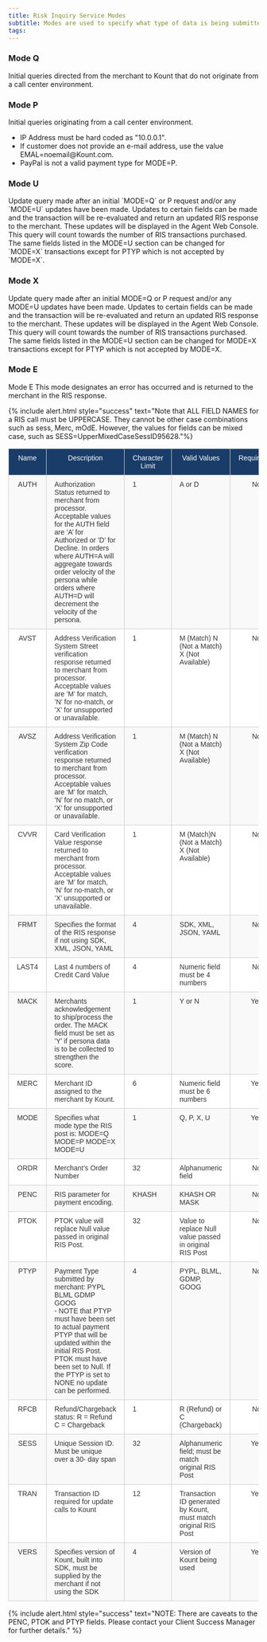 ```yaml
---
title: Risk Inquiry Service Modes
subtitle: Modes are used to specify what type of data is being submitted to Kount.
tags:
---
```


<div class="uk-child-width-1-2@s uk-grid-match" uk-grid>
    <div>
        <div class="uk-card uk-card-default uk-card-hover uk-card-body">
            <h3 class="uk-card-title">Mode Q</h3>
            <p>Initial queries directed from the merchant to Kount that do not originate from a call center environment.</p>
        </div>
    </div>
    <div>
        <div class="uk-card uk-card-default uk-card-hover uk-card-body">
            <h3 class="uk-card-title">Mode P</h3>
            <p>Initial queries originating from a call center environment.</p>
            <ul>
                <li>IP Address must be hard coded as "10.0.0.1".</li>
                <li>If customer does not provide an e-mail address, use the value EMAL=noemail@Kount.com.</li>
                <li>PayPal is not a valid payment type for MODE=P.</li>
            </ul> 
        </div>
    </div>
    <div>
        <div class="uk-card uk-card-default uk-card-hover uk-card-body">
            <h3 class="uk-card-title">Mode U</h3>
            <p>Update query made after an initial `MODE=Q` or P request and/or any `MODE=U` updates have been made. Updates to certain fields can be made and the transaction will be re-evaluated and return an updated RIS response to the merchant. These updates will be displayed in the Agent Web Console. This query will count towards the number of RIS transactions purchased. The same fields listed in the MODE=U section can be changed for `MODE=X` transactions except for PTYP which is not accepted by `MODE=X`.</p>
        </div>
    </div>
    <div>
        <div class="uk-card uk-card-default uk-card-hover uk-card-body">
            <h3 class="uk-card-title">Mode X</h3>
            <p>Update query made after an initial MODE=Q or P request and/or any MODE=U updates have been made. Updates to certain fields can be made and the transaction will be re-evaluated and return an updated RIS response to the merchant. These updates will be displayed in the Agent Web Console. This query will count towards the number of RIS transactions purchased. The same fields listed in the MODE=U section can be changed for MODE=X transactions except for PTYP which is not accepted by MODE=X.</p>
        </div>
    </div>
</div>

<div class="uk-section uk-section-muted uk-align-center">
    <div class="uk-container">
        <h3>Mode E</h3>
        <div class="uk-grid-match uk-child-width-1-3@m uk-align-center" uk-grid>
            <div>
                <p>Mode E This mode designates an error has occurred and is returned to the merchant in the RIS response.</p>
            </div>
        </div>
    </div>
</div>

{% include alert.html style="success" text="Note that ALL FIELD NAMES for a RIS call must be UPPERCASE. They cannot be other case combinations such as sess, Merc, mOdE. However, the values for fields can be mixed case, such as SESS=UpperMixedCaseSessID95628."%}

<style type="text/css">
.tg  {border-collapse:collapse;border-spacing:0;border-color:#ccc;}
.tg td{font-family:Arial, sans-serif;font-size:14px;padding:10px 16px;border-style:solid;border-width:1px;overflow:hidden;word-break:normal;border-color:#ccc;color:#333;background-color:#fff;}
.tg th{font-family:Arial, sans-serif;font-size:14px;font-weight:normal;padding:10px 16px;border-style:solid;border-width:1px;overflow:hidden;word-break:normal;border-color:#ccc;color:#333;background-color:#f0f0f0;}
.tg .tg-9qtj{background-color:#193d68;color:#ffffff;text-align:center;vertical-align:top}
.tg .tg-baqh{text-align:center;vertical-align:top}
.tg .tg-buh4{background-color:#f9f9f9;text-align:left;vertical-align:top}
.tg .tg-dzk6{background-color:#f9f9f9;text-align:center;vertical-align:top}
.tg .tg-0lax{text-align:left;vertical-align:top}
</style>
<table class="tg">
  <tr>
    <th class="tg-9qtj">﻿Name</th>
    <th class="tg-9qtj">Description</th>
    <th class="tg-9qtj">Character Limit</th>
    <th class="tg-9qtj">Valid Values</th>
    <th class="tg-9qtj">Required&nbsp;&nbsp;&nbsp;&nbsp;</th>
  </tr>
  <tr>
    <td class="tg-dzk6">AUTH</td>
    <td class="tg-buh4">Authorization Status returned to merchant from processor. Acceptable values for the AUTH field are ’A’ for Authorized or ’D’ for Decline. In orders where AUTH=A will aggregate towards order velocity of the persona while orders where AUTH=D will decrement the velocity of the persona.</td>
    <td class="tg-buh4">1</td>
    <td class="tg-buh4">A or D</td>
    <td class="tg-dzk6">No</td>
  </tr>
  <tr>
    <td class="tg-baqh">AVST</td>
    <td class="tg-0lax">Address Verification System Street verification response returned to merchant from processor. Acceptable values are ’M’ for match, ’N’ for no-match, or ’X’ for unsupported or unavailable.</td>
    <td class="tg-0lax">1</td>
    <td class="tg-0lax">M (Match) N (Not a Match) X (Not Available)</td>
    <td class="tg-baqh">No</td>
  </tr>
  <tr>
    <td class="tg-dzk6">AVSZ</td>
    <td class="tg-buh4">Address Verification System Zip Code verification response returned to merchant from processor. Acceptable values are ‘M’ for match, ’N’ for no match, or ‘X’ for unsupported or unavailable.</td>
    <td class="tg-buh4">1</td>
    <td class="tg-buh4">M (Match) N (Not a Match) X (Not Available)</td>
    <td class="tg-dzk6">No</td>
  </tr>
  <tr>
    <td class="tg-baqh">CVVR</td>
    <td class="tg-0lax">Card Verification Value response returned to merchant from processor. Acceptable values are ’M’ for match, ’N’ for no-match, or ’X’ unsupported or unavailable.</td>
    <td class="tg-0lax">1</td>
    <td class="tg-0lax">M (Match)N (Not a Match) X (Not Available)</td>
    <td class="tg-baqh">No</td>
  </tr>
  <tr>
    <td class="tg-dzk6">FRMT</td>
    <td class="tg-buh4">Specifies the format of the RIS response if not using SDK, XML, JSON, YAML</td>
    <td class="tg-buh4">4</td>
    <td class="tg-buh4">SDK, XML, JSON, YAML</td>
    <td class="tg-dzk6">No</td>
  </tr>
  <tr>
    <td class="tg-baqh">LAST4</td>
    <td class="tg-0lax">Last 4 numbers of Credit Card Value</td>
    <td class="tg-0lax">4</td>
    <td class="tg-0lax">Numeric field must be 4 numbers</td>
    <td class="tg-baqh">No</td>
  </tr>
  <tr>
    <td class="tg-dzk6">MACK</td>
    <td class="tg-buh4">Merchants acknowledgement to ship/process the order. The MACK field must be set as ’Y’ if persona data is to be collected to strengthen the score.</td>
    <td class="tg-buh4">1</td>
    <td class="tg-buh4">Y or N</td>
    <td class="tg-dzk6">Yes</td>
  </tr>
  <tr>
    <td class="tg-baqh">MERC</td>
    <td class="tg-0lax">Merchant ID assigned to the merchant by Kount.</td>
    <td class="tg-0lax">6</td>
    <td class="tg-0lax">Numeric field must be 6 numbers</td>
    <td class="tg-baqh">Yes</td>
  </tr>
  <tr>
    <td class="tg-dzk6">MODE</td>
    <td class="tg-buh4">Specifies what mode type the RIS post is: MODE=Q MODE=P MODE=X MODE=U</td>
    <td class="tg-buh4">1</td>
    <td class="tg-buh4">Q, P, X, U</td>
    <td class="tg-dzk6">Yes</td>
  </tr>
  <tr>
    <td class="tg-baqh">ORDR</td>
    <td class="tg-0lax">Merchant’s Order Number</td>
    <td class="tg-0lax">32</td>
    <td class="tg-0lax">Alphanumeric field</td>
    <td class="tg-baqh">No</td>
  </tr>
  <tr>
    <td class="tg-dzk6">PENC</td>
    <td class="tg-buh4">RIS parameter for payment encoding.</td>
    <td class="tg-buh4">KHASH</td>
    <td class="tg-buh4">KHASH OR MASK</td>
    <td class="tg-dzk6">No</td>
  </tr>
  <tr>
    <td class="tg-baqh">PTOK</td>
    <td class="tg-0lax">PTOK value will replace Null value passed in original RIS Post.</td>
    <td class="tg-0lax">32</td>
    <td class="tg-0lax">Value to replace Null value passed in original RIS Post</td>
    <td class="tg-baqh">No</td>
  </tr>
  <tr>
    <td class="tg-dzk6">PTYP</td>
    <td class="tg-buh4">Payment Type submitted by merchant: PYPL BLML GDMP GOOG<br>- NOTE that PTYP must have been set to actual payment PTYP that will be updated within the initial RIS Post. PTOK must have been set to Null. If the PTYP is set to NONE no update can be performed.</td>
    <td class="tg-buh4">4</td>
    <td class="tg-buh4">PYPL, BLML, GDMP, GOOG</td>
    <td class="tg-dzk6">No</td>
  </tr>
  <tr>
    <td class="tg-baqh">RFCB</td>
    <td class="tg-0lax">Refund/Chargeback status: R = Refund C = Chargeback</td>
    <td class="tg-0lax">1</td>
    <td class="tg-0lax">R (Refund) or C (Chargeback)</td>
    <td class="tg-baqh">No</td>
  </tr>
  <tr>
    <td class="tg-dzk6">SESS</td>
    <td class="tg-buh4">Unique Session ID. Must be unique over a 30- day span</td>
    <td class="tg-buh4">32</td>
    <td class="tg-buh4">Alphanumeric field; must be match original RIS Post</td>
    <td class="tg-dzk6">Yes</td>
  </tr>
  <tr>
    <td class="tg-baqh">TRAN</td>
    <td class="tg-0lax">Transaction ID required for update calls to Kount</td>
    <td class="tg-0lax">12</td>
    <td class="tg-0lax">Transaction ID generated by Kount, must match original RIS Post</td>
    <td class="tg-baqh">Yes</td>
  </tr>
  <tr>
    <td class="tg-dzk6">VERS</td>
    <td class="tg-buh4">Specifies version of Kount, built into SDK, must be supplied by the merchant if not using the SDK</td>
    <td class="tg-buh4">4</td>
    <td class="tg-buh4">Version of Kount being used</td>
    <td class="tg-dzk6">Yes</td>
  </tr>
</table>

{% include alert.html style="success" text="NOTE: There are caveats to the PENC, PTOK and PTYP fields. Please contact your Client Success Manager for further details." %}
